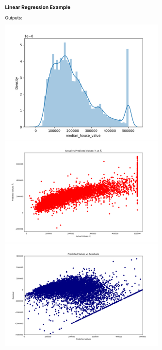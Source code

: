 ### Linear Regression Example

Outputs:

![Figure_1.png](Figure_1.png)
![Figure_2.png](Figure_2.png)
![Figure_3.png](Figure_3.png)